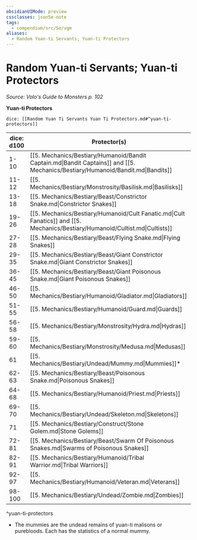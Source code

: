 ```yaml
---
obsidianUIMode: preview
cssclasses: json5e-note
tags:
  - compendium/src/5e/vgm
aliases:
  - Random Yuan-ti Servants; Yuan-ti Protectors
---
```

# Random Yuan-ti Servants; Yuan-ti Protectors
*Source: Volo's Guide to Monsters p. 102* 

**Yuan-ti Protectors**

`dice: [[Random Yuan Ti Servants Yuan Ti Protectors.md#^yuan-ti-protectors]]`

| dice: d100 | Protector(s) |
|------------|--------------|
| 1-10 | [[5. Mechanics/Bestiary/Humanoid/Bandit Captain.md\|Bandit Captains]] and [[5. Mechanics/Bestiary/Humanoid/Bandit.md\|Bandits]] |
| 11-12 | [[5. Mechanics/Bestiary/Monstrosity/Basilisk.md\|Basilisks]] |
| 13-18 | [[5. Mechanics/Bestiary/Beast/Constrictor Snake.md\|Constrictor Snakes]] |
| 19-26 | [[5. Mechanics/Bestiary/Humanoid/Cult Fanatic.md\|Cult Fanatics]] and [[5. Mechanics/Bestiary/Humanoid/Cultist.md\|Cultists]] |
| 27-28 | [[5. Mechanics/Bestiary/Beast/Flying Snake.md\|Flying Snakes]] |
| 29-35 | [[5. Mechanics/Bestiary/Beast/Giant Constrictor Snake.md\|Giant Constrictor Snakes]] |
| 36-45 | [[5. Mechanics/Bestiary/Beast/Giant Poisonous Snake.md\|Giant Poisonous Snakes]] |
| 46-50 | [[5. Mechanics/Bestiary/Humanoid/Gladiator.md\|Gladiators]] |
| 51-55 | [[5. Mechanics/Bestiary/Humanoid/Guard.md\|Guards]] |
| 56-58 | [[5. Mechanics/Bestiary/Monstrosity/Hydra.md\|Hydras]] |
| 59-60 | [[5. Mechanics/Bestiary/Monstrosity/Medusa.md\|Medusas]] |
| 61 | [[5. Mechanics/Bestiary/Undead/Mummy.md\|Mummies]]* |
| 62-63 | [[5. Mechanics/Bestiary/Beast/Poisonous Snake.md\|Poisonous Snakes]] |
| 64-68 | [[5. Mechanics/Bestiary/Humanoid/Priest.md\|Priests]] |
| 69-70 | [[5. Mechanics/Bestiary/Undead/Skeleton.md\|Skeletons]] |
| 71 | [[5. Mechanics/Bestiary/Construct/Stone Golem.md\|Stone Golems]] |
| 72-81 | [[5. Mechanics/Bestiary/Beast/Swarm Of Poisonous Snakes.md\|Swarms of Poisonous Snakes]] |
| 82-91 | [[5. Mechanics/Bestiary/Humanoid/Tribal Warrior.md\|Tribal Warriors]] |
| 92-97 | [[5. Mechanics/Bestiary/Humanoid/Veteran.md\|Veterans]] |
| 98-100 | [[5. Mechanics/Bestiary/Undead/Zombie.md\|Zombies]] |
^yuan-ti-protectors

* The mummies are the undead remains of yuan-ti malisons or purebloods. Each has the statistics of a normal mummy.

